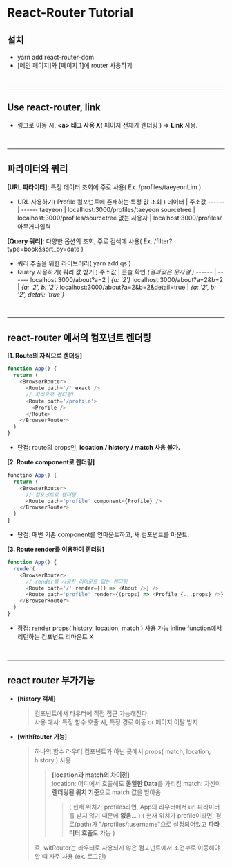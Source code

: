 # React-Router Tutorial

## 설치

- yarn add react-router-dom
- [메인 페이지]와 [페이지 1]에 router 사용하기

<br />

---

## Use react-router, link

- 링크로 이동 시, **\<a\> 태그 사용 X**( 페이지 전체가 렌더링 )
  => **Link** 사용.

<br />

---

## 파라미터와 쿼리

**[URL 파라미터]**: 특정 데이터 조회에 주로 사용( Ex. /profiles/taeyeonLim )

- URL 사용하기( Profile 컴포넌트에 존재하는 특정 값 조회 )
  데이터 | 주소값
  ------ | ------
  taeyeon | localhost:3000/profiles/taeyeon
  sourcetree | localhost:3000/profiles/sourcetree
  없는 사용자 | localhost:3000/profiles/아무거나입력

**[Query 쿼리]**: 다양한 옵션의 조회, 주로 검색에 사용( Ex. /filter?type=book&sort_by=date )

- 쿼리 추출을 위한 라이브러리( yarn add qs )
- Query 사용하기( 쿼리 값 받기 )
  주소값 | 콘솔 확인 _(결과값은 문자열 )_
  ------ | ------
  localhost:3000/about?a=2 | _{a: '2'}_
  localhost:3000/about?a=2&b=2 | _{a: '2', b: '2'}_
  localhost:3000/about?a=2&b=2&detail=true | _{a: '2', b: '2', detail: 'true'}_

<br />

---

## react-router 에서의 컴포넌트 렌더링

**[1. Route의 자식으로 렌더링]**

```javaScript
function App() {
  return (
    <BrowserRouter>
      <Route path='/' exact />
      // 자식으로 렌더링!
      <Route path='/profile'>
        <Profile />
      </Route>
    </BrowserRouter>
  )
}
```

- 단점:
  route의 props인, **location / history / match 사용 불가.**

**[2. Route component로 렌더링]**

```javaScript
functino App() {
  return (
    <BrowserRouter>
      // 컴포넌트로 렌더링
      <Route path='profile' component={Profile} />
    </BrowserRouter>
  )
}
```

- 단점:
  매번 기존 component를 언마운트하고, 새 컴포넌트를 마운트.

**[3. Route render를 이용하여 렌더링]**

```javaScript
function App() {
  render(
    <BrowserRouter>
      // render를 사용한 리마운트 없는 렌더링
      <Route path='/' render={() => <About />} />
      <Route path='profile' render={(props) => <Profile {...props} />} />
    </BrowserRouter>
  )
}
```

- 장점:
  render props( history, location, match ) 사용 가능
  inline function에서 리턴하는 컴포넌트 리마운트 X

<br />

---

## react router 부가기능

- **[history 객체]**

  > 컴포넌트에서 라우터에 직접 접근 가능해진다.  
  > 사용 예시: 특정 함수 호출 시, 특정 경로 이동 or 페이지 이탈 방지<br/>

- **[withRouter 기능]**

  > 하나의 함수
  > 라우터 컴포넌트가 아닌 곳에서 props( match, location, history ) 사용
  >
  > > **[location과 match의 차이점]**  
  > > location: 어디에서 호출해도 **동일한 Data**를 가리킴
  > > match: 자신이 **렌더링된 위치 기준**으로 match 값을 받아옴
  > >
  > > > ( 현재 위치가 profiles라면, App의 라우터에서 url 파라미터를 받지 않기 때문에 **없음**... )
  > > > ( 현재 위치가 profile이라면, 경로(path)가 "/profiles/:username"으로 설정되어있고 **파라미터 호출**도 가능 )
  >
  > 즉, witRouter는 라우터로 사용되지 않은 컴포넌트에서 조건부로 이동해야할 때 자주 사용 (ex. 로그인)

<br/><br/>
